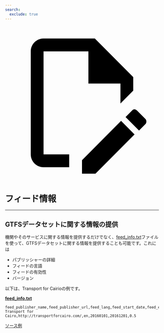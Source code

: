 ```yaml
---
search:
  exclude: true
---
```


<a class="pencil-link" href="https://github.com/MobilityData/gtfs.org/edit/main/docs/schedule/examples/feed-info.md" title="Edit this page" target="_blank">
    <svg class="pencil" xmlns="http://www.w3.org/2000/svg" viewBox="0 0 24 24"><path d="M10 20H6V4h7v5h5v3.1l2-2V8l-6-6H6c-1.1 0-2 .9-2 2v16c0 1.1.9 2 2 2h4v-2m10.2-7c.1 0 .3.1.4.2l1.3 1.3c.2.2.2.6 0 .8l-1 1-2.1-2.1 1-1c.1-.1.2-.2.4-.2m0 3.9L14.1 23H12v-2.1l6.1-6.1 2.1 2.1Z"></path></svg>
  </a>

# フィード情報

<hr>

## GTFSデータセットに関する情報の提供

機関やそのサービスに関する情報を提供するだけでなく、[feed_info.txt](../../reference/#feed_infotxt)ファイルを使って、GTFSデータセットに関する情報を提供することも可能です。これには

- パブリッシャーの詳細
- フィードの言語
- フィードの有効性
- バージョン

以下は、Transport for Cairioの例です。

[**feed_info.txt**](../../reference/#feed_infotxt)

    feed_publisher_name,feed_publisher_url,feed_lang,feed_start_date,feed_end_date,feed_version
    Transport for Cairo,http://transportforcairo.com/,en,20160101,20161201,0.5

[ソース例](https://github.com/transportforcairo/Metro-GTFS/archive/master.zip#Metro-GTFS-master)
